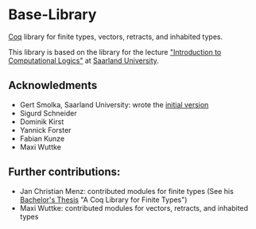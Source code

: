 # Base-Library
[Coq](https://coq.inria.fr/) library for finite types, vectors, retracts, and inhabited types.

This library is based on the library for the lecture ["Introduction to Computational Logics"](https://courses.ps.uni-saarland.de/icl_16/) at [Saarland University](https://www.uni-saarland.de/nc/en/home.html).

## Acknowledments

- Gert Smolka, Saarland University: wrote the [initial version](http://www.ps.uni-saarland.de/courses/cl-ss16/LectureNotes/html/toc.html)
- Sigurd Schneider
- Dominik Kirst
- Yannick Forster
- Fabian Kunze
- Maxi Wuttke

## Further contributions:
- Jan Christian Menz: contributed modules for finite types (See his [Bachelor's Thesis](https://www.ps.uni-saarland.de/~menz/bachelor.php) "A Coq Library for Finite Types")
- Maxi Wuttke: contributed modules for vectors, retracts, and inhabited types
